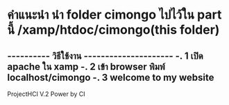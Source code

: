 # คำแนะนำ นำ folder cimongo ไปไว้ใน part นี้ /xamp/htdoc/cimongo(this folder)
---------- วิธีใช้งาน --------------------- 
 -. 1 เปิด apache ใน xamp
 -. 2 เข้า browser พิมพ์ localhost/cimongo
 -. 3 welcome to my website
 --------------------------------------------
ProjectHCI V.2 Power by CI 
